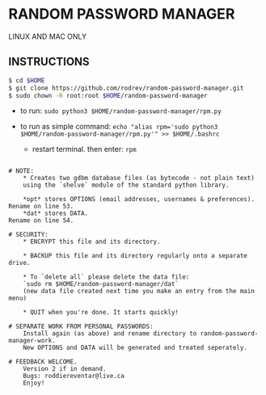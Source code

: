RANDOM PASSWORD MANAGER
=======================

LINUX AND MAC ONLY

INSTRUCTIONS
------------
```sh
$ cd $HOME
$ git clone https://github.com/rodrev/random-password-manager.git
$ sudo chown -R root:root $HOME/random-password-manager
```
- to run:
	`sudo python3 $HOME/random-password-manager/rpm.py`

- to run as simple command:
	`echo "alias rpm='sudo python3 $HOME/random-password-manager/rpm.py'" >> $HOME/.bashrc`
	- restart terminal. then enter:
	`rpm`
```

# NOTE:
	* Creates two gdbm database files (as bytecode - not plain text)
	using the `shelve` module of the standard python library.

	*opt* stores OPTIONS (email addresses, usernames & preferences). Rename on line 53.
	*dat* stores DATA.                                               Rename on line 54.

# SECURITY:
	* ENCRYPT this file and its directory.

	* BACKUP this file and its directory regularly onto a separate drive.
	
	* To `delete all` please delete the data file:
	`sudo rm $HOME/random-password-manager/dat`
	(new data file created next time you make an entry from the main menu)
	
	* QUIT when you're done. It starts quickly!

# SEPARATE WORK FROM PERSONAL PASSWORDS:
	Install again (as above) and rename directory to random-password-manager-work.
	New OPTIONS and DATA will be generated and treated seperately.

# FEEDBACK WELCOME.
	Version 2 if in demand.
	Bugs: roddiereventar@live.ca
	Enjoy!
